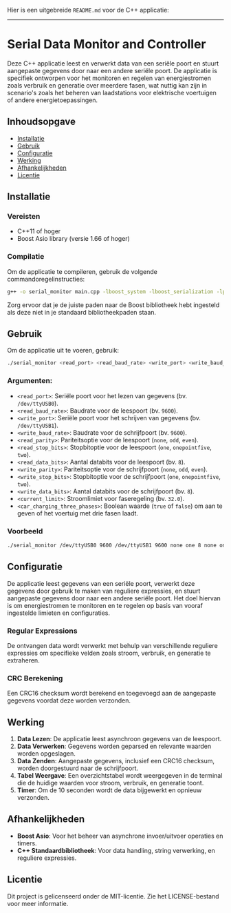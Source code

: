 Hier is een uitgebreide `README.md` voor de C++ applicatie:

---

# Serial Data Monitor and Controller

Deze C++ applicatie leest en verwerkt data van een seriële poort en stuurt aangepaste gegevens door naar een andere seriële poort. De applicatie is specifiek ontworpen voor het monitoren en regelen van energiestromen zoals verbruik en generatie over meerdere fasen, wat nuttig kan zijn in scenario's zoals het beheren van laadstations voor elektrische voertuigen of andere energietoepassingen.

## Inhoudsopgave

- [Installatie](#installatie)
- [Gebruik](#gebruik)
- [Configuratie](#configuratie)
- [Werking](#werking)
- [Afhankelijkheden](#afhankelijkheden)
- [Licentie](#licentie)

## Installatie

### Vereisten

- C++11 of hoger
- Boost Asio library (versie 1.66 of hoger)

### Compilatie

Om de applicatie te compileren, gebruik de volgende commandoregelinstructies:

```bash
g++ -o serial_monitor main.cpp -lboost_system -lboost_serialization -lpthread
```

Zorg ervoor dat je de juiste paden naar de Boost bibliotheek hebt ingesteld als deze niet in je standaard bibliotheekpaden staan.

## Gebruik

Om de applicatie uit te voeren, gebruik:

```bash
./serial_monitor <read_port> <read_baud_rate> <write_port> <write_baud_rate> <read_parity> <read_stop_bits> <read_data_bits> <write_parity> <write_stop_bits> <write_data_bits> <current_limit> <car_charging_three_phases>
```

### Argumenten:

- `<read_port>`: Seriële poort voor het lezen van gegevens (bv. `/dev/ttyUSB0`).
- `<read_baud_rate>`: Baudrate voor de leespoort (bv. `9600`).
- `<write_port>`: Seriële poort voor het schrijven van gegevens (bv. `/dev/ttyUSB1`).
- `<write_baud_rate>`: Baudrate voor de schrijfpoort (bv. `9600`).
- `<read_parity>`: Pariteitsoptie voor de leespoort (`none`, `odd`, `even`).
- `<read_stop_bits>`: Stopbitoptie voor de leespoort (`one`, `onepointfive`, `two`).
- `<read_data_bits>`: Aantal databits voor de leespoort (bv. `8`).
- `<write_parity>`: Pariteitsoptie voor de schrijfpoort (`none`, `odd`, `even`).
- `<write_stop_bits>`: Stopbitoptie voor de schrijfpoort (`one`, `onepointfive`, `two`).
- `<write_data_bits>`: Aantal databits voor de schrijfpoort (bv. `8`).
- `<current_limit>`: Stroomlimiet voor faseregeling (bv. `32.0`).
- `<car_charging_three_phases>`: Boolean waarde (`true` of `false`) om aan te geven of het voertuig met drie fasen laadt.

### Voorbeeld

```bash
./serial_monitor /dev/ttyUSB0 9600 /dev/ttyUSB1 9600 none one 8 none one 8 32.0 true
```

## Configuratie

De applicatie leest gegevens van een seriële poort, verwerkt deze gegevens door gebruik te maken van reguliere expressies, en stuurt aangepaste gegevens door naar een andere seriële poort. Het doel hiervan is om energiestromen te monitoren en te regelen op basis van vooraf ingestelde limieten en configuraties.

### Regular Expressions

De ontvangen data wordt verwerkt met behulp van verschillende reguliere expressies om specifieke velden zoals stroom, verbruik, en generatie te extraheren.

### CRC Berekening

Een CRC16 checksum wordt berekend en toegevoegd aan de aangepaste gegevens voordat deze worden verzonden.

## Werking

1. **Data Lezen**: De applicatie leest asynchroon gegevens van de leespoort.
2. **Data Verwerken**: Gegevens worden geparsed en relevante waarden worden opgeslagen.
3. **Data Zenden**: Aangepaste gegevens, inclusief een CRC16 checksum, worden doorgestuurd naar de schrijfpoort.
4. **Tabel Weergave**: Een overzichtstabel wordt weergegeven in de terminal die de huidige waarden voor stroom, verbruik, en generatie toont.
5. **Timer**: Om de 10 seconden wordt de data bijgewerkt en opnieuw verzonden.

## Afhankelijkheden

- **Boost Asio**: Voor het beheer van asynchrone invoer/uitvoer operaties en timers.
- **C++ Standaardbibliotheek**: Voor data handling, string verwerking, en reguliere expressies.

## Licentie

Dit project is gelicenseerd onder de MIT-licentie. Zie het LICENSE-bestand voor meer informatie.
